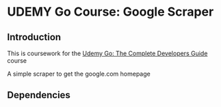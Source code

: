 # UDEMY Go Course: Google Scraper

## Introduction

This is coursework for the [Udemy Go: The Complete Developers
Guide](https://www.udemy.com/course/go-the-complete-developers-guide) course

A simple scraper to get the google.com homepage

## Dependencies

